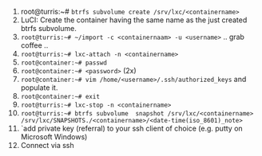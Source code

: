 1. root@turris:~# `btrfs subvolume create /srv/lxc/<containername>`
2. LuCI: Create the container having the same name as the just created btrfs subvolume.
2. `root@turris:~# ~/import -c <containernaam> -u <username>` .. grab coffee ..
3. `root@turris:~# lxc-attach -n <containername>`
4. `root@container:~# passwd`
5. `root@container:~# <password>` (2x)
5. `root@container:~# vim /home/<username>/.ssh/authorized_keys` and populate it.
6. `root@container:~# exit`
7. `root@turris:~# lxc-stop -n <containername>`
8. `root@turris:~# btrfs subvolume  snapshot /srv/lxc/<containername> /srv/lxc/SNAPSHOTS./<containername>/<date-time(iso_8601)_note>`
9. `add private key (referral) to your ssh client of choice (e.g. putty on Microsoft Windows)
10. Connect via ssh
